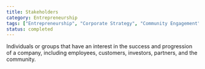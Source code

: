```yaml
---
title: Stakeholders
category: Entrepreneurship
tags: ["Entrepreneurship", "Corporate Strategy", "Community Engagement", "Strategic Management"]
status: completed
---
```

Individuals or groups that have an interest in the success and progression of a company, including employees, customers, investors, partners, and the community.